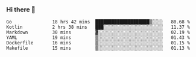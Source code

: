 ### Hi there 👋

<!--
**yeya24/yeya24** is a ✨ _special_ ✨ repository because its `README.md` (this file) appears on your GitHub profile.

Here are some ideas to get you started:

- 🔭 I’m currently working on ...
- 🌱 I’m currently learning ...
- 👯 I’m looking to collaborate on ...
- 🤔 I’m looking for help with ...
- 💬 Ask me about ...
- 📫 How to reach me: ...
- 😄 Pronouns: ...
- ⚡ Fun fact: ...
-->

<!--START_SECTION:waka-->

```text
Go               18 hrs 42 mins  ████████████████████▒░░░░   80.68 %
Kotlin           2 hrs 38 mins   ███░░░░░░░░░░░░░░░░░░░░░░   11.37 %
Markdown         30 mins         ▓░░░░░░░░░░░░░░░░░░░░░░░░   02.19 %
YAML             19 mins         ▒░░░░░░░░░░░░░░░░░░░░░░░░   01.43 %
Dockerfile       16 mins         ▒░░░░░░░░░░░░░░░░░░░░░░░░   01.15 %
Makefile         15 mins         ▒░░░░░░░░░░░░░░░░░░░░░░░░   01.13 %
```

<!--END_SECTION:waka-->
